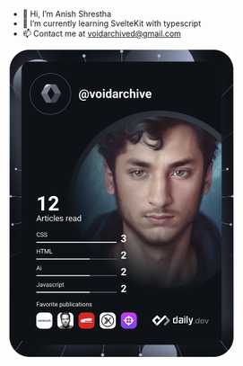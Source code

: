 - 👋 Hi, I’m Anish Shrestha
- 🌱 I’m currently learning SvelteKit with typescript
- 📫 Contact me at voidarchived@gmail.com

<a target="_blank" href="https://app.daily.dev/theinanish"><img src="https://github.com/VoidArchive/VoidArchive/blob/main/devcard.svg" width="400" alt="Anish shrestha's Dev Card"/>
</a>

<!---
VoidArchive/VoidArchive is a ✨ special ✨ repository because its `README.md` (this file) appears on your GitHub profile.
You can click the Preview link to take a look at your changes.
--->
